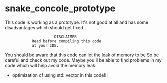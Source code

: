 # snake_concole_prototype

This code is working as a prototype.
It's not good at all and has some disadvantages which should get fixed.

                          DISCLAIMER
                Read before compiling this code
                at your IDE.

You should be aware that this code can let the leak of memory to be
So be careful and check out my code. Maybe you'll be able to find
problems in my code which will help avoid the memory leak.

- optimization of using std::vector in this code!!!

